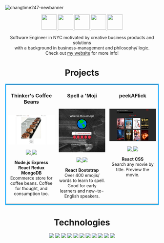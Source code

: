 ![changtime247-newbanner](https://user-images.githubusercontent.com/86252224/199872305-50f964a6-a567-4d65-8080-1a95dff6ac36.png)

<p align="center">
  <a href="https://www.changtime247.com" target="_blank" >
      <img src="https://raw.githubusercontent.com/FortAwesome/Font-Awesome/6.x/svgs/solid/globe.svg" width="50" height="50">
  </a>
  <a href="https://www.linkedin.com/in/changtime247/" target="_blank">
      <img src="https://raw.githubusercontent.com/FortAwesome/Font-Awesome/6.x/svgs/brands/linkedin.svg" width="50" height="50">
  </a>
  <a href="https://twitter.com/changtime247" target="_blank">
      <img src="https://raw.githubusercontent.com/FortAwesome/Font-Awesome/6.x/svgs/brands/twitter.svg" width="50" height="50">
  </a>
  <a href="https://angel.co/u/changtime247" target="_blank">
      <img src="https://raw.githubusercontent.com/FortAwesome/Font-Awesome/6.x/svgs/brands/angellist.svg" width="50" height="50">
  </a>
  <a href="https://changtime247.com/images/Andrew%20Chang%20O2022.pdf" target="_blank">
      <img src="https://raw.githubusercontent.com/FortAwesome/Font-Awesome/6.x/svgs/solid/file-pdf.svg" width="50" height="50">
  </a>
</p>

<p align='center'>Software Engineer in NYC motivated by creative business products and solutions <br/>with a background in business-management and philosophy/ logic.<br/>Check out <a href="https://www.changtime247.com">my website</a> for more info!</p>

<h1 align="center">Projects</h1>
<table bordercolor="#37b5ff">
  
  <tr>
    <td width="33%" valign="top" align='center'>
      <h3 align="center">Thinker's Coffee Beans</h3>
        <br />
        <a target="_blank" href="https://thinkers-coffee-beans.herokuapp.com/">
            <img src="s/thinkersGithubPhoto.png" width="100%" alt="Ecommerce Coffee Bean Shop"/>
        </a>
        <br />
        <p align="center">
          
  <a href="https://github.com/changtime247/ThinkersCoffeeBeans" target="_blank">
    <img src="https://img.shields.io/static/v1?label=|&message=REPO&color=184f72&style=plastic&logo=github&logo-color=white"/>
  </a>  
  <a href="https://thinkers-coffee-beans.herokuapp.com/" target="_blank">
    <img src="https://img.shields.io/static/v1?label=|&message=WEBSITE&color=2c90cc&style=plastic&logo=wordpress&logo-color=white"/>
  </a>
      </p>
        <p><strong>Node.js Express React Redux MongoDB</strong> <br/>Ecommerce store for coffee beans. Coffee for thought, and consumption too.</p>
    </td>
    <td width="33%" valign="top" align='center'>
      <h3 align="center">Spell a 'Moji</h3>
        <br />
      <a target="_blank" href="https://www.spellamoji.com/">
            <img src="./s/spellamoji.png" width="100%"  alt="spellAMoji spelling app"/>
        </a>
        <br />
        <p align="center">
          
  <a href="https://github.com/changtime247/SpellAMoji" target="_blank">
    <img src="https://img.shields.io/static/v1?label=|&message=REPO&color=184f72&style=plastic&logo=github&logo-color=white"/>
  </a>
  <a href="https://www.spellamoji.com/" target="_blank">
    <img src="https://img.shields.io/static/v1?label=|&message=WEBSITE&color=2c90cc&style=plastic&logo=wordpress&logo-color=white"/>
  </a>
      </p>
        <p><strong>React Bootstrap</strong><br/>Over 400 emojis/ words to learn to spell. Good for early learners and new-to-English speakers.</p>
    </td>
    <td width="33%" valign="top" align='center'>
      <h3 align="center">peekAFlick</h3>
      <br />
        <a target="_blank" href="https://peekaflick.netlify.app/">
          <img src="./s/peekAFlickPhoto.png" width="100%" alt="peekAFlick"/>
        </a>
      <br />
        <p align="center">
  <a href="https://github.com/changtime247/peekAFlick" target="_blank">
    <img src="https://img.shields.io/static/v1?label=|&message=REPO&color=184f72&style=plastic&logo=github&logo-color=white"/>
  </a>
  <a href="https://peekaflick.netlify.app/" target="_blank">
    <img src="https://img.shields.io/static/v1?label=|&message=WEBSITE&color=2c90cc&style=plastic&logo=wordpress&logo-color=white"/>
  </a>
      </p>
        <p><strong>React CSS</strong><br/>Search any movie by title. Preview the movie.</p>
    </td>

  </tr>
</table>

<h1 align="center">Technologies</h1>

<p align="center">
    <img src="https://img.shields.io/static/v1?label=|&message=HTML5&color=1b597e&style=plastic&logo=html5"/>
    <img src="https://img.shields.io/static/v1?label=|&message=CSS3&color=1b597e&style=plastic&logo=css3"/>
    <img src="https://img.shields.io/static/v1?label=|&message=BOOTSTRAP&color=1b597e&style=plastic&logo=bootstrap"/>
    <img src="https://img.shields.io/static/v1?label=|&message=JAVASCRIPT&color=1b597e&style=plastic&logo=javascript"/>
    <img src="https://img.shields.io/static/v1?label=|&message=NODE.JS&color=1b597e&style=plastic&logo=node.js"/>
    <img src="https://img.shields.io/static/v1?label=|&message=REACT&color=1b597e&style=plastic&logo=react"/>
    <img src="https://img.shields.io/static/v1?label=|&message=REDUX.JS&color=1b597e&style=plastic&logo=redux"/>
    <img src="https://img.shields.io/static/v1?label=|&message=MONGO-DB&color=1b597e&style=plastic&logo=mongodb"/>
    <img src="https://img.shields.io/static/v1?label=|&message=EXPRESS&color=1b597e&style=plastic&logo=express"/>
    <img src="https://img.shields.io/static/v1?label=|&message=GIT&color=1b597e&style=plastic&logo=git"/>
    <img src="https://img.shields.io/static/v1?label=|&message=GITHUB&color=1b597e&style=plastic&logo=github"/>
</p>
